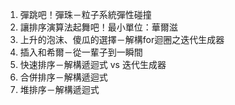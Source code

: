 1. 彈跳吧！彈珠－粒子系統彈性碰撞
2. 讓排序演算法起舞吧！最小單位：華爾滋
3. 上升的泡沫、傻瓜的選擇－解構for迴圈之迭代生成器
4. 插入和希爾－從一輩子到一瞬間
5. 快速排序－解構遞迴式 vs 迭代生成器
6. 合併排序－解構遞迴式
7. 堆排序－解構遞迴式